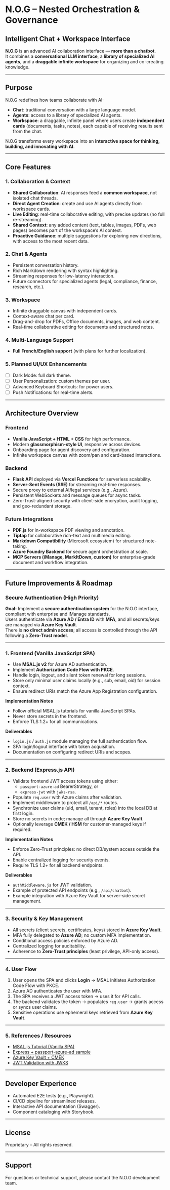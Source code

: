# N.O.G – Nested Orchestration & Governance

## Intelligent Chat + Workspace Interface

**N.O.G** is an advanced AI collaboration interface — **more than a chatbot**.  
It combines a **conversational LLM interface**, a **library of specialized AI agents**, and a **draggable infinite workspace** for organizing and co-creating knowledge.

---

## Purpose

N.O.G redefines how teams collaborate with AI:

- **Chat**: traditional conversation with a large language model.  
- **Agents**: access to a library of specialized AI agents.  
- **Workspace**: a draggable, infinite panel where users create **independent cards** (documents, tasks, notes), each capable of receiving results sent from the chat.

N.O.G transforms every workspace into an **interactive space for thinking, building, and innovating with AI**.

---

## Core Features

### 1. Collaboration & Context
- **Shared Collaboration**: AI responses feed a **common workspace**, not isolated chat threads.  
- **Direct Agent Creation**: create and use AI agents directly from workspace cards.  
- **Live Editing**: real-time collaborative editing, with precise updates (no full re-streaming).  
- **Shared Context**: any added content (text, tables, images, PDFs, web pages) becomes part of the workspace’s AI context.  
- **Proactive Guidance**: multiple suggestions for exploring new directions, with access to the most recent data.

### 2. Chat & Agents
- Persistent conversation history.  
- Rich Markdown rendering with syntax highlighting.  
- Streaming responses for low-latency interaction.  
- Future connectors for specialized agents (legal, compliance, finance, research, etc.).

### 3. Workspace
- Infinite draggable canvas with independent cards.  
- Context-aware chat per card.  
- Drag-and-drop for PDFs, Office documents, images, and web content.  
- Real-time collaborative editing for documents and structured notes.

### 4. Multi-Language Support
- **Full French/English support** (with plans for further localization).

### 5. Planned UI/UX Enhancements
- [ ] Dark Mode: full dark theme.  
- [ ] User Personalization: custom themes per user.  
- [ ] Advanced Keyboard Shortcuts: for power users.  
- [ ] Push Notifications: for real-time alerts.

---

## Architecture Overview

### Frontend
- **Vanilla JavaScript + HTML + CSS** for high performance.  
- Modern **glassmorphism-style UI**, responsive across devices.  
- Onboarding page for agent discovery and configuration.  
- Infinite workspace canvas with zoom/pan and card-based interactions.

### Backend
- **Flask API** deployed via **Vercel Functions** for serverless scalability.  
- **Server-Sent Events (SSE)** for streaming real-time responses.  
- Secure proxy to external AI/legal services (e.g., Azure).  
- Persistent WebSockets and message queues for async tasks.  
- Zero-Trust-aligned security with client-side encryption, audit logging, and geo-redundant storage.

### Future Integrations
- **PDF.js** for in-workspace PDF viewing and annotation.  
- **Tiptap** for collaborative rich-text and multimedia editing.  
- **Markdown Compatibility** (Microsoft ecosystem) for structured note-taking.  
- **Azure Foundry Backend** for secure agent orchestration at scale.  
- **MCP Servers (iManage, MarkItDown, custom)** for enterprise-grade document and workflow integration.

---

## Future Improvements & Roadmap

### Secure Authentication (High Priority)

**Goal:** Implement a **secure authentication system** for the N.O.G interface, compliant with enterprise and iManage standards.  
Users authenticate via **Azure AD / Entra ID** with **MFA**, and all secrets/keys are managed via **Azure Key Vault**.  
There is **no direct admin access**; all access is controlled through the API following a **Zero-Trust model**.

---

### 1. Frontend (Vanilla JavaScript SPA)
- Use **MSAL.js v2** for Azure AD authentication.  
- Implement **Authorization Code Flow with PKCE**.  
- Handle login, logout, and silent token renewal for long sessions.  
- Store only minimal user claims locally (e.g., sub, email, oid) for session context.  
- Ensure redirect URIs match the Azure App Registration configuration.

**Implementation Notes**
- Follow official MSAL.js tutorials for vanilla JavaScript SPAs.  
- Never store secrets in the frontend.  
- Enforce TLS 1.2+ for all communications.

**Deliverables**
- `login.js` / `auth.js` module managing the full authentication flow.  
- SPA login/logout interface with token acquisition.  
- Documentation on configuring redirect URIs and scopes.

---

### 2. Backend (Express.js API)
- Validate frontend JWT access tokens using either:  
  - `passport-azure-ad` BearerStrategy, or  
  - `express-jwt` with `jwks-rsa`.  
- Populate `req.user` with Azure claims after validation.  
- Implement middleware to protect all `/api/*` routes.  
- Synchronize user claims (uid, email, tenant, roles) into the local DB at first login.  
- Store no secrets in code; manage all through **Azure Key Vault**.  
- Optionally leverage **CMEK / HSM** for customer-managed keys if required.

**Implementation Notes**
- Enforce Zero-Trust principles: no direct DB/system access outside the API.  
- Enable centralized logging for security events.  
- Require TLS 1.2+ for all backend endpoints.

**Deliverables**
- `authMiddleware.js` for JWT validation.  
- Example of protected API endpoints (e.g., `/api/chatbot`).  
- Example integration with Azure Key Vault for server-side secret management.

---

### 3. Security & Key Management
- All secrets (client secrets, certificates, keys) stored in **Azure Key Vault**.  
- MFA fully delegated to **Azure AD**; no custom MFA implementation.  
- Conditional access policies enforced by Azure AD.  
- Centralized logging for auditability.  
- Adherence to **Zero-Trust principles** (least privilege, API-only access).

---

### 4. User Flow
1. User opens the SPA and clicks **Login** → MSAL initiates Authorization Code Flow with PKCE.  
2. Azure AD authenticates the user with MFA.  
3. The SPA receives a JWT access token → uses it for API calls.  
4. The backend validates the token → populates `req.user` → grants access or syncs user claims.  
5. Sensitive operations use ephemeral keys retrieved from **Azure Key Vault**.

---

### 5. References / Resources
- [MSAL.js Tutorial (Vanilla SPA)](https://learn.microsoft.com/en-us/azure/active-directory/develop/tutorial-v2-javascript-spa)  
- [Express + passport-azure-ad sample](https://github.com/AzureAD/passport-azure-ad)  
- [Azure Key Vault + CMEK](https://learn.microsoft.com/en-us/azure/key-vault/)  
- [JWT Validation with JWKS](https://github.com/auth0/node-jwks-rsa)

---

## Developer Experience
- Automated E2E tests (e.g., Playwright).  
- CI/CD pipeline for streamlined releases.  
- Interactive API documentation (Swagger).  
- Component cataloging with Storybook.

---

## License
Proprietary – All rights reserved.

---

## Support
For questions or technical support, please contact the N.O.G development team.
